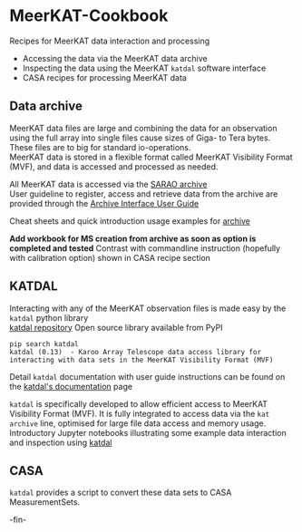 # MeerKAT-Cookbook
Recipes for MeerKAT data interaction and processing
* Accessing the data via the MeerKAT data archive
* Inspecting the data using the MeerKAT `katdal` software interface
* CASA recipes for processing MeerKAT data


## Data archive
MeerKAT data files are large and combining the data for an observation using the full array into single files cause sizes of Giga- to Tera bytes.
These files are to big for standard io-operations.     
MeerKAT data is stored in a flexible format called MeerKAT Visibility Format (MVF), and data is accessed and processed as needed.    

All MeerKAT data is accessed via the [SARAO archive](https://archive.sarao.ac.za/)     
User guideline to register, access and retrieve data from the archive are provided through the [Archive Interface User Guide](https://archive.sarao.ac.za/statics/Archive_Interface_User_Guide.pdf)

Cheat sheets and quick introduction usage examples for
[archive](https://github.com/ska-sa/MeerKAT-Cookbook/tree/master/archive)


**Add workbook for MS creation from archive as soon as option is completed and tested**
Contrast with commandline instruction (hopefully with calibration option) shown in CASA recipe section


## KATDAL
Interacting with any of the MeerKAT observation files is made easy by the `katdal` python library   
[katdal repository](https://github.com/ska-sa/katdal)
Open source library available from PyPI
```
pip search katdal
katdal (0.13)  - Karoo Array Telescope data access library for interacting with data sets in the MeerKAT Visibility Format (MVF)
```
Detail `katdal` documentation with user guide instructions can be found on the [katdal's documentation](https://katdal.readthedocs.io/en/latest/index.html) page

`katdal` is specifically developed to allow efficient access to MeerKAT Visibility Format (MVF). It is fully integrated to access data via the `kat archive` line, optimised for large file data access and memory usage. 
Introductory Jupyter notebooks illustrating some example data interaction and inspection using 
[katdal](https://github.com/ska-sa/MeerKAT-Cookbook/tree/master/katdal)


## CASA
`katdal` provides a script to convert these data sets to CASA MeasurementSets.


 -fin-
